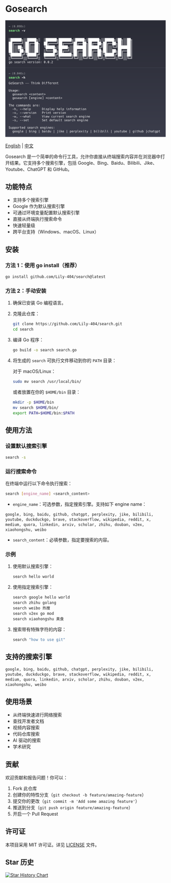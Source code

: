 # Gosearch

![1744819750767](images/README/info.png)

[English](README.md) | [中文](README_zh.md)

Gosearch 是一个简单的命令行工具，允许你直接从终端搜索内容并在浏览器中打开结果。它支持多个搜索引擎，包括 Google、Bing、Baidu、Bilibili、Jike、Youtube、ChatGPT 和 GitHub。

## 功能特点

- 支持多个搜索引擎
- Google 作为默认搜索引擎
- 可通过环境变量配置默认搜索引擎
- 直接从终端执行搜索命令
- 快速轻量级
- 跨平台支持（Windows、macOS、Linux）

## 安装

### 方法 1：使用 go install（推荐）

```bash
go install github.com/Lily-404/search@latest
```

### 方法 2：手动安装

1. 确保已安装 Go 编程语言。
2. 克隆此仓库：
   ```bash
   git clone https://github.com/Lily-404/search.git
   cd search
   ```
3. 编译 Go 程序：
   ```bash
   go build -o search search.go
   ```
4. 将生成的 `search` 可执行文件移动到你的 `PATH` 目录：

   对于 macOS/Linux：
   ```bash
   sudo mv search /usr/local/bin/
   ```

   或者放置在你的 `$HOME/bin` 目录：
   ```bash
   mkdir -p $HOME/bin
   mv search $HOME/bin/
   export PATH=$HOME/bin:$PATH
   ```

## 使用方法

### 设置默认搜索引擎

```bash
search -s
```

### 运行搜索命令

在终端中运行以下命令执行搜索：

```bash
search [engine_name] <search_content>
```

- `engine_name`：可选参数，指定搜索引擎。支持如下 engine name：

```
google, bing, baidu, github, chatgpt, perplexity, jike, bilibili, youtube, duckduckgo, brave, stackoverflow, wikipedia, reddit, x, medium, quora, linkedin, arxiv, scholar, zhihu, douban, v2ex, xiaohongshu, weibo
```

- `search_content`：必填参数，指定要搜索的内容。

### 示例

1. 使用默认搜索引擎：
   ```bash
   search hello world
   ```
2. 使用指定搜索引擎：
   ```bash
   search google hello world
   search zhihu golang
   search weibo 热搜
   search v2ex go mod
   search xiaohongshu 美食
   ```
3. 搜索带有特殊字符的内容：
   ```bash
   search "how to use git"
   ```

## 支持的搜索引擎

```
google, bing, baidu, github, chatgpt, perplexity, jike, bilibili, youtube, duckduckgo, brave, stackoverflow, wikipedia, reddit, x, medium, quora, linkedin, arxiv, scholar, zhihu, douban, v2ex, xiaohongshu, weibo
```

## 使用场景

- 从终端快速进行网络搜索
- 查找开发者文档
- 视频内容搜索
- 代码仓库搜索
- AI 驱动的搜索
- 学术研究

## 贡献

欢迎贡献和报告问题！你可以：

1. Fork 此仓库
2. 创建你的特性分支（`git checkout -b feature/amazing-feature`）
3. 提交你的更改（`git commit -m 'Add some amazing feature'`）
4. 推送到分支（`git push origin feature/amazing-feature`）
5. 开启一个 Pull Request

## 许可证

本项目采用 MIT 许可证。详见 [LICENSE](LICENSE) 文件。

## Star 历史

[![Star History Chart](https://api.star-history.com/svg?repos=Lily-404/search&type=Date)](https://star-history.com/#Lily-404/search&Date) 